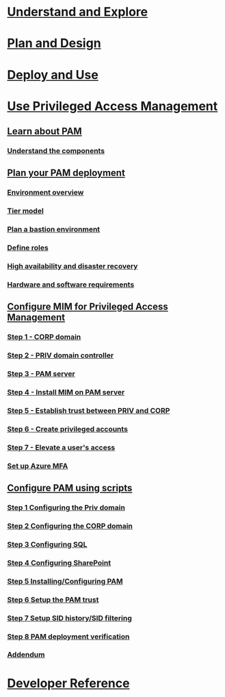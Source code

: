 # [Understand and Explore](/microsoft-identity-manager/understand-explore/microsoft-identity-manager-2016)
# [Plan and Design](/microsoft-identity-manager/plan-design/microsoft-identity-manager-2016-supported-platforms)
# [Deploy and Use](/microsoft-identity-manager/deploy-use/microsoft-identity-manager-deploy)
# [Use Privileged Access Management](privileged-identity-management-for-active-directory-domain-services.md)
## [Learn about PAM](privileged-identity-management-for-active-directory-domain-services.md)
### [Understand the components](principles-of-operation.md)
## [Plan your PAM deployment](environment-overview.md)
### [Environment overview](environment-overview.md)
### [Tier model](tier-model-for-partitioning-administrative-privileges.md)
### [Plan a bastion environment](planning-bastion-environment.md)
### [Define roles](defining-roles-for-pam.md)
### [High availability and disaster recovery](high-availability-disaster-recovery-considerations-bastion-environment.md)
### [Hardware and software requirements](hardware-software-requirements.md)
## [Configure MIM for Privileged Access Management](configuring-mim-environment-for-pam.md)
### [Step 1 - CORP domain](step-1-prepare-corp-domain.md)
### [Step 2 - PRIV domain controller](step-2-prepare-priv-domain-controller.md)
### [Step 3 - PAM server](step-3-prepare-pam-server.md)
### [Step 4 - Install MIM on PAM server](step-4-install-mim-components-on-pam-server.md)
### [Step 5 - Establish trust between PRIV and CORP](step-5-establish-trust-between-priv-corp-forests.md)
### [Step 6 - Create privileged accounts](step-6-transition-group-to-pam.md)
### [Step 7 - Elevate a user's access](step-7-elevate-user-access.md)
### [Set up Azure MFA](use-azure-mfa-for-activation.md)
## [Configure PAM using scripts](/microsoft-identity-manager/understand-explore/sp1-deployment-scripts.md)
### [Step 1 Configuring the Priv domain](sp1-step1-configuring-priv-domain.md)
### [Step 2 Configuring the CORP domain](sp1-step2-configuring-corp-domain.md)
### [Step 3 Configuring SQL](sp1-step3-installing-configuring-sql.md)
### [Step 4 Configuring SharePoint](sp1-step4-configuring-sharepoiint.md)
### [Step 5 Installing/Configuring PAM](sp1-step5-configuring-pam.md)
### [Step 6 Setup the PAM trust](sp1-step6-setup-pam-trust.md)
### [Step 7 Setup SID history/SID filtering](sp1-step7-setup-sidhistory-sidfiltering.md)
### [Step 8 PAM deployment verification](sp1-step8-pam-deployment-verification.md)
### [Addendum](sp1-pam-deployment-addendum.md)
# [Developer Reference](/microsoft-identity-manager/reference/microsoft-identity-manager-2016-developer-reference)
